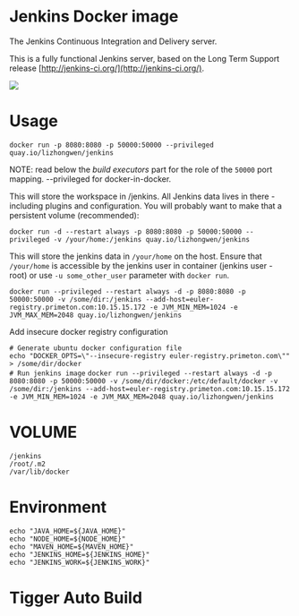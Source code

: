 # Jenkins Docker image    
  
The Jenkins Continuous Integration and Delivery server.
  
This is a fully functional Jenkins server, based on the Long Term Support release
[http://jenkins-ci.org/](http://jenkins-ci.org/).
  
<img src="http://jenkins-ci.org/sites/default/files/jenkins_logo.png"/>
  
# Usage
    
`docker run -p 8080:8080 -p 50000:50000 --privileged quay.io/lizhongwen/jenkins`  
  
NOTE: read below the _build executors_ part for the role of the `50000` port mapping. --privileged for docker-in-docker.

This will store the workspace in /jenkins. All Jenkins data lives in there - including plugins and configuration.
You will probably want to make that a persistent volume (recommended):
  
  
`docker run -d --restart always -p 8080:8080 -p 50000:50000 --privileged -v /your/home:/jenkins quay.io/lizhongwen/jenkins`
  
  
This will store the jenkins data in `/your/home` on the host.
Ensure that `/your/home` is accessible by the jenkins user in container (jenkins user - root) or use `-u some_other_user` parameter with `docker run`.  
  
  
`docker run --privileged --restart always -d -p 8080:8080 -p 50000:50000 -v /some/dir:/jenkins --add-host=euler-registry.primeton.com:10.15.15.172 -e JVM_MIN_MEM=1024 -e JVM_MAX_MEM=2048 quay.io/lizhongwen/jenkins`
  
  
Add insecure docker registry configuration  
  
  
`# Generate ubuntu docker configuration file`  
`echo "DOCKER_OPTS=\"--insecure-registry euler-registry.primeton.com\"" > /some/dir/docker`  
`# Run jenkins image`
`docker run --privileged --restart always -d -p 8080:8080 -p 50000:50000 -v /some/dir/docker:/etc/default/docker -v /some/dir:/jenkins --add-host=euler-registry.primeton.com:10.15.15.172 -e JVM_MIN_MEM=1024 -e JVM_MAX_MEM=2048 quay.io/lizhongwen/jenkins`
  
  
# VOLUME  
  
`/jenkins`  
`/root/.m2`  
`/var/lib/docker`
  
  
# Environment  
  
`echo "JAVA_HOME=${JAVA_HOME}"`  
`echo "NODE_HOME=${NODE_HOME}"`  
`echo "MAVEN_HOME=${MAVEN_HOME}"`  
`echo "JENKINS_HOME=${JENKINS_HOME}"`  
`echo "JENKINS_WORK=${JENKINS_WORK}"`  

# Tigger Auto Build
